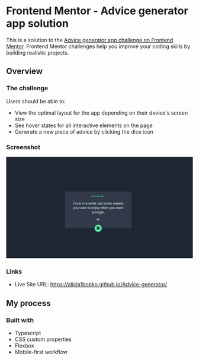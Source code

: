 # Frontend Mentor - Advice generator app solution

This is a solution to the [Advice generator app challenge on Frontend Mentor](https://www.frontendmentor.io/challenges/advice-generator-app-QdUG-13db). Frontend Mentor challenges help you improve your coding skills by building realistic projects.


## Overview

### The challenge

Users should be able to:

- View the optimal layout for the app depending on their device's screen size
- See hover states for all interactive elements on the page
- Generate a new piece of advice by clicking the dice icon

### Screenshot

![](./src/screenshot.png)

### Links


- Live Site URL: https://alicja1bobko.github.io/Advice-generator/

## My process

### Built with

- Typescript
- CSS custom properties
- Flexbox
- Mobile-first workflow

